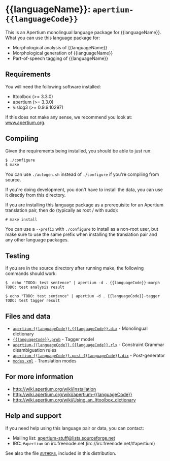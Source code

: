 {{languageName}}: `apertium-{{languageCode}}`
===============================================================================

This is an Apertium monolingual language package for {{languageName}}. What
you can use this language package for:

* Morphological analysis of {{languageName}}
* Morphological generation of {{languageName}}
* Part-of-speech tagging of {{languageName}}

Requirements
-------------------------------------------------------------------------------

You will need the following software installed:

* lttoolbox (>= 3.3.0)
* apertium (>= 3.3.0)
* vislcg3 (>= 0.9.9.10297)

If this does not make any sense, we recommend you look at: www.apertium.org.

Compiling
-------------------------------------------------------------------------------

Given the requirements being installed, you should be able to just run:

```bash
$ ./configure
$ make
```

You can use `./autogen.sh` instead of `./configure` if you're compiling
from source.

If you're doing development, you don't have to install the data, you
can use it directly from this directory.

If you are installing this language package as a prerequisite for an
Apertium translation pair, then do (typically as root / with sudo):

```
# make install
```

You can use a `--prefix` with `./configure` to install as a non-root user,
but make sure to use the same prefix when installing the translation
pair and any other language packages.

Testing
-------------------------------------------------------------------------------

If you are in the source directory after running make, the following
commands should work:

```
$  echo "TODO: test sentence" | apertium -d . {{languageCode}}-morph
TODO: test analysis result

$ echo "TODO: test sentence" | apertium -d . {{languageCode}}-tagger
TODO: test tagger result
```

Files and data
-------------------------------------------------------------------------------

* [`apertium-{{languageCode}}.{{languageCode}}.dix`](apertium-{{languageCode}}.{{languageCode}}.dix) - Monolingual dictionary
* [`{{languageCode}}.prob`]({{languageCode}}.prob) - Tagger model
* [`apertium-{{languageCode}}.{{languageCode}}.rlx`](apertium-{{languageCode}}.{{languageCode}}.rlx) - Constraint Grammar disambiguation rules
* [`apertium-{{languageCode}}.post-{{languageCode}}.dix`](apertium-{{languageCode}}.post-{{languageCode}}.dix) - Post-generator
* [`modes.xml`](modes.xml) - Translation modes

For more information
-------------------------------------------------------------------------------

* http://wiki.apertium.org/wiki/Installation
* http://wiki.apertium.org/wiki/apertium-{{languageCode}}
* http://wiki.apertium.org/wiki/Using_an_lttoolbox_dictionary

Help and support
-------------------------------------------------------------------------------

If you need help using this language pair or data, you can contact:

* Mailing list: apertium-stuff@lists.sourceforge.net
* IRC: `#apertium` on irc.freenode.net (irc://irc.freenode.net/#apertium)

See also the file [`AUTHORS`](AUTHORS), included in this distribution.
